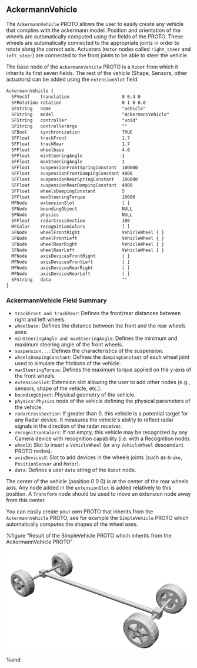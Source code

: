 ## AckermannVehicle

The `AckermannVehicle` PROTO allows the user to easily create any vehicle that
complies with the ackermann model. Position and orientation of the wheels are
automatically computed using the fields of the PROTO. These wheels are
automatically connected to the appropriate joints in order to rotate along the
correct axis. Actuators (`Motor` nodes called `right_steer` and `left_steer`)
are connected to the front joints to be able to steer the vehicle.

The base node of the `AckermannVehicle` PROTO is a `Robot` from which it
inherits its first seven fields. The rest of the vehicle (Shape, Sensors, other
actuators) can be added using the `extensionSlot` field.

```
AckermannVehicle {
  SFVec3f    translation                    0 0.4 0
  SFRotation rotation                       0 1 0 0.0
  SFString   name                           "vehicle"
  SFString   model                          "AckermannVehicle"
  SFString   controller                     "void"
  SFString   controllerArgs                 ""
  SFBool     synchronization                TRUE
  SFFloat    trackFront                     1.7
  SFFloat    trackRear                      1.7
  SFFloat    wheelbase                      4.0
  SFFloat    minSteeringAngle              -1
  SFFloat    maxSteeringAngle               1
  SFFloat    suspensionFrontSpringConstant  100000
  SFFloat    suspensionFrontDampingConstant 4000
  SFFloat    suspensionRearSpringConstant   100000
  SFFloat    suspensionRearDampingConstant  4000
  SFFloat    wheelsDampingConstant          5
  SFFloat    maxSteeringTorque              10000
  MFNode     extensionSlot                  [ ]
  SFNode     boundingObject                 NULL
  SFNode     physics                        NULL
  SFFloat    radarCrossSection              100
  MFColor    recognitionColors              [ ]
  SFNode     wheelFrontRight                VehicleWheel { }
  SFNode     wheelFrontLeft                 VehicleWheel { }
  SFNode     wheelRearRight                 VehicleWheel { }
  SFNode     wheelRearLeft                  VehicleWheel { }
  MFNode     axisDevicesFrontRight          [ ]
  MFNode     axisDevicesFrontLeft           [ ]
  MFNode     axisDevicesRearRight           [ ]
  MFNode     axisDevicesRearLeft            [ ]
  SFString   data                           ""
}
```

### AckermannVehicle Field Summary

- `trackFront and trackRear`: Defines the front/rear distances between right and
left wheels.
- `wheelbase`: Defines the distance between the front and the rear wheels axes.
- `minSteeringAngle and maxSteeringAngle`: Defines the minimum and maximum
steering angle of the front wheels.
- `suspension...`: Defines the characteristics of the suspension.
- `wheelsDampingConstant`: Defines the `dampingConstant` of each wheel joint used
to simulate the frictions of the vehicle.
- `maxSteeringTorque`: Defines the maximum torque applied on the y-axis
of the front wheels.
- `extensionSlot`: Extension slot allowing the user to add other nodes (e.g.,
sensors, shape of the vehicle, etc.).
- `boundingObject`: Physical geometry of the vehicle.
- `physics`: `Physics` node of the vehicle defining the physical parameters of the
vehicle.
- `radarCrossSection`: If greater than 0, this vehicle is a potential target for any Radar device. It measures the vehicle's ability to reflect radar signals in the direction of the radar receiver.
- `recognitionColors`: If not empty, this vehicle may be recognized by any Camera device with recognition capability (i.e. with a Recognition node).
- `wheelX`: Slot to insert a `VehicleWheel` (or any `VehicleWheel`
descendant PROTO nodes).
- `axisDevicesX`: Slot to add devices in the wheels joints (such as `Brake`,
`PositionSensor` and `Motor`).
- `data`: Defines a user `data` string of the `Robot` node.

The center of the vehicle (position 0 0 0) is at the center of the rear wheels
axis. Any node added in the `extensionSlot` is added relatively to this
position. A `Transform` node should be used to move an extension node away from
this center.

You can easily create your own PROTO that inherits from the `AckermannVehicle`
PROTO, see for example the `SimpleVehicle` PROTO which automatically computes
the shapes of the wheel axes.

%figure "Result of the SimpleVehicle PROTO which inherits from the AckermannVehicle PROTO"

![simpleVehicle.png](images/simpleVehicle.png)

%end
